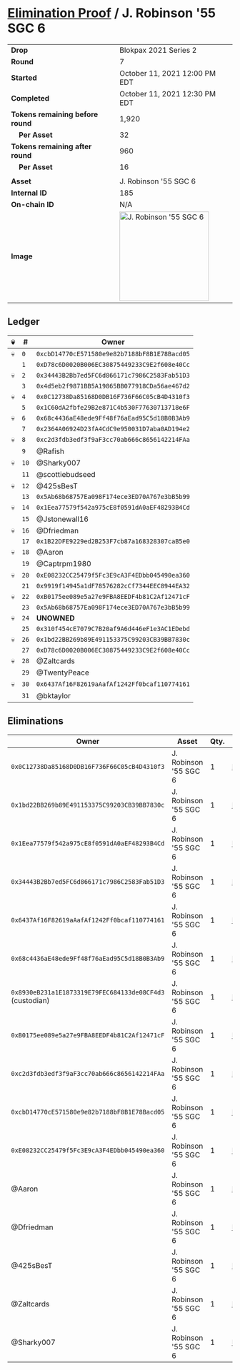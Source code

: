 # [Elimination Proof](./readme.md) / J. Robinson &#039;55 SGC 6

|||
|---|---|
| **Drop** | Blokpax 2021 Series 2 |
| **Round** | 7 |
| **Started** | October 11, 2021 12:00 PM EDT |
| **Completed** | October 11, 2021 12:30 PM EDT |
| **Tokens remaining before round** | 1,920 |
| **&nbsp;&nbsp;&nbsp;&nbsp;Per Asset** | 32 |
| **Tokens remaining after round** | 960 |
| **&nbsp;&nbsp;&nbsp;&nbsp;Per Asset** | 16 |
| | |
| **Asset** | J. Robinson &#039;55 SGC 6 |
| **Internal ID** | 185 |
| **On-chain ID** | N/A |
| **Image** | <img src="https://tcdn.blokpax.com/9484ebfa-6360-4d35-a847-a2f89d3c4622/78a78b5eb2867fbfd7a4cb72687b6f880b5224f1ecd5e07f5f5cef836b3329f3.jpg" height="200" alt="J. Robinson &#039;55 SGC 6" /> |

## Ledger

| 💀 | # | Owner |
| --- | --- | --- |
| 💀 | `0` | `0xcbD14770cE571580e9e82b7188bF8B1E78Bacd05` |
|  | `1` | `0xD78c6D0020B006EC30875449233C9E2f608e40Cc` |
| 💀 | `2` | `0x34443B2Bb7ed5FC6d866171c7986C2583Fab51D3` |
|  | `3` | `0x4d5eb2f9871BB5A19865BB077918CDa56ae467d2` |
| 💀 | `4` | `0x0C12738Da85168D0DB16F736F66C05cB4D4310f3` |
|  | `5` | `0x1C60dA2fbfe29B2e871C4b530F77630713718e6F` |
| 💀 | `6` | `0x68c4436aE48ede9Ff48f76aEad95C5d18B0B3Ab9` |
|  | `7` | `0x2364A06924D23fA4CdC9e950031D7aba0AD194e2` |
| 💀 | `8` | `0xc2d3fdb3edf3f9aF3cc70ab666c8656142214FAa` |
|  | `9` | @Rafish |
| 💀 | `10` | @Sharky007 |
|  | `11` | @scottiebudseed |
| 💀 | `12` | @425sBesT |
|  | `13` | `0x5Ab68b68757Ea098F174ece3ED70A767e3bB5b99` |
| 💀 | `14` | `0x1Eea77579f542a975cE8f0591dA0aEF48293B4Cd` |
|  | `15` | @Jstonewall16 |
| 💀 | `16` | @Dfriedman |
|  | `17` | `0x1B22DFE9229ed2B253F7cb87a168328307caB5e0` |
| 💀 | `18` | @Aaron |
|  | `19` | @Captrpm1980 |
| 💀 | `20` | `0xE08232CC25479f5Fc3E9cA3F4EDbb045490ea360` |
|  | `21` | `0x9919f14945a1dF78576282cCf7344EEC8944EA32` |
| 💀 | `22` | `0xB0175ee089e5a27e9FBA8EEDF4b81C2Af12471cF` |
|  | `23` | `0x5Ab68b68757Ea098F174ece3ED70A767e3bB5b99` |
| 💀 | `24` | **UNOWNED** |
|  | `25` | `0x310f454cE7079C7B20af9A6d446eF1e3AC1EDebd` |
| 💀 | `26` | `0x1bd22BB269b89E491153375C99203CB39BB7830c` |
|  | `27` | `0xD78c6D0020B006EC30875449233C9E2f608e40Cc` |
| 💀 | `28` | @Zaltcards |
|  | `29` | @TwentyPeace |
| 💀 | `30` | `0x6437Af16F82619aAafAf1242Ff0bcaf110774161` |
|  | `31` | @bktaylor |


## Eliminations

| Owner | Asset | Qty. | Transaction |
| --- | --- | --- | --- |
| `0x0C12738Da85168D0DB16F736F66C05cB4D4310f3` | J. Robinson '55 SGC 6 | 1 | [Polygonscan](https://polygonscan.com/tx/0x0d1e86c1f77f84c9dff097222014468cb4be17aab27d7f4a79342cb6642d24af) |
| `0x1bd22BB269b89E491153375C99203CB39BB7830c` | J. Robinson '55 SGC 6 | 1 | [Polygonscan](https://polygonscan.com/tx/0xa123f7fbe4a353aeb291ae368a5a1b74a7298e583e08e5947b4d44bc013956c6) |
| `0x1Eea77579f542a975cE8f0591dA0aEF48293B4Cd` | J. Robinson '55 SGC 6 | 1 | [Polygonscan](https://polygonscan.com/tx/0xc3a1c1001a067e43e43f2bdbe3164a7eeb69793e2a8868fd47d8dbc1353cadb5) |
| `0x34443B2Bb7ed5FC6d866171c7986C2583Fab51D3` | J. Robinson '55 SGC 6 | 1 | [Polygonscan](https://polygonscan.com/tx/0xf9f53036e0892fbdf05b8a7ce5e59feaf0eaeb3721660e8d0f3223aa5b624569) |
| `0x6437Af16F82619aAafAf1242Ff0bcaf110774161` | J. Robinson '55 SGC 6 | 1 | [Polygonscan](https://polygonscan.com/tx/0xbf4631c0f02402ff2fe046f339678d6a475e7d51e1cf34175b170a48375769ab) |
| `0x68c4436aE48ede9Ff48f76aEad95C5d18B0B3Ab9` | J. Robinson '55 SGC 6 | 1 | [Polygonscan](https://polygonscan.com/tx/0x1a0fe0471249af72dfc6d161e14faac2fc1703de5285376a6b0bcb6f31934af5) |
| `0x8930eB231a1E1873319E79FEC684133de08CF4d3` (custodian) | J. Robinson '55 SGC 6 | 1 | [Polygonscan](https://polygonscan.com/tx/0x71a37cb1fa7233c1d5e91cd7d88771f2f127ef9d31a7b92c5d147fc5a1d69f71) |
| `0xB0175ee089e5a27e9FBA8EEDF4b81C2Af12471cF` | J. Robinson '55 SGC 6 | 1 | [Polygonscan](https://polygonscan.com/tx/0x3bce66646ba712f31f26cde7af06c9f4a97e3656b955d395edd2d3d27bd941f9) |
| `0xc2d3fdb3edf3f9aF3cc70ab666c8656142214FAa` | J. Robinson '55 SGC 6 | 1 | [Polygonscan](https://polygonscan.com/tx/0x3055d11203a75dcd4eb30ba90032fcaf5b662a94501e5f1e30cc59bcb16e061c) |
| `0xcbD14770cE571580e9e82b7188bF8B1E78Bacd05` | J. Robinson '55 SGC 6 | 1 | [Polygonscan](https://polygonscan.com/tx/0x9a3a5dcb16b296a21241bd00dd5977efbad5a6fa2e006f18122e0e9212ac085d) |
| `0xE08232CC25479f5Fc3E9cA3F4EDbb045490ea360` | J. Robinson '55 SGC 6 | 1 | [Polygonscan](https://polygonscan.com/tx/0xb3fbbc92734951f036378d54d70f2bed424d14611a49e27c2c5d7325e6b0d871) |
| @Aaron | J. Robinson '55 SGC 6 | 1 | [Polygonscan](https://polygonscan.com/tx/0x236fddd10ddaa33d61e2554d43c925922cbcad515ea26b606c429148c5522b7c) |
| @Dfriedman | J. Robinson '55 SGC 6 | 1 | [Polygonscan](https://polygonscan.com/tx/0x564bf429ab5df260bd5b01c5625b1aede4f33c66c2289681a33ecdb3ba98b86b) |
| @425sBesT | J. Robinson '55 SGC 6 | 1 | [Polygonscan](https://polygonscan.com/tx/0xe1940cb8412e426163cdae9f0b110a55026e90908e7f0d590ccd1bb10dcc0203) |
| @Zaltcards | J. Robinson '55 SGC 6 | 1 | [Polygonscan](https://polygonscan.com/tx/0x50531bfa570c94493ae431b4fcd9dd985abfcdf5674c41c760c16b651e9787fe) |
| @Sharky007 | J. Robinson '55 SGC 6 | 1 | [Polygonscan](https://polygonscan.com/tx/0xf5297bc8cf723f2ddd1a4b8fc49e8a7bedfb7210958981fdcc6ba9c1d0bc5359) |
